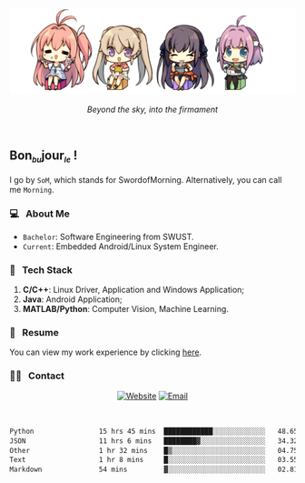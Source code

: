 <img src="./pic/Aokana.png">
<p align="center"><em>Beyond the sky, into the firmament</em></p>

<br/>

## Bon<sub><em><font size=2>bu</font></em></sub>jour<sub><em><font size=2>le</font></em></sub> !

I go by `SoM`, which stands for SwordofMorning. Alternatively, you can call me `Morning`.

### 💻 &nbsp; About Me

- `Bachelor`: Software Engineering from SWUST.
- `Current`: Embedded Android/Linux System Engineer.

### 🔧 &nbsp; Tech Stack

1. **C/C++**: Linux Driver, Application and Windows Application;
2. **Java**: Android Application;
3. **MATLAB/Python**: Computer Vision, Machine Learning.

### 📝 &nbsp; Resume

You can view my work experience by clicking <a href="https://swordofmorning.com/index.php/contact/">here</a>.

### 🤝🏻 &nbsp; Contact

<p align="center">
<a href="https://swordofmorning.com/"><img alt="Website" src="https://img.shields.io/badge/Website-swordofmorning.com-blue?style=flat-square&logo=google-chrome"></a>
<a href="mailto:master@xiaojintao.email
"><img alt="Email" src="https://img.shields.io/badge/Email-master@xiaojintao.email-blue?style=flat-square&logo=gmail"></a>
</p>

<br/>

<!--START_SECTION:waka-->

```txt
Python                15 hrs 45 mins  ████████████░░░░░░░░░░░░░   48.65 %
JSON                  11 hrs 6 mins   ████████▓░░░░░░░░░░░░░░░░   34.32 %
Other                 1 hr 32 mins    █▒░░░░░░░░░░░░░░░░░░░░░░░   04.75 %
Text                  1 hr 8 mins     █░░░░░░░░░░░░░░░░░░░░░░░░   03.55 %
Markdown              54 mins         ▓░░░░░░░░░░░░░░░░░░░░░░░░   02.81 %
```

<!--END_SECTION:waka-->
